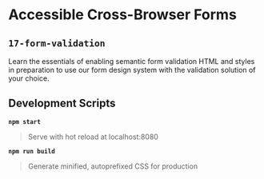 # Accessible Cross-Browser Forms

## `17-form-validation`

Learn the essentials of enabling semantic form validation HTML and styles in preparation to use our form design system with the validation solution of your choice.

## Development Scripts

**`npm start`**

> Serve with hot reload at localhost:8080

**`npm run build`**

> Generate minified, autoprefixed CSS for production
